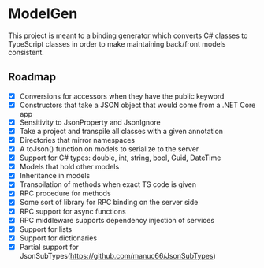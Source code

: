 # ModelGen
This project is meant to a binding generator which converts C#
classes to TypeScript classes in order to make maintaining
back/front models consistent.

## Roadmap
- [X] Conversions for accessors when they have the public keyword
- [X] Constructors that take a JSON object that would come from a .NET Core app
- [X] Sensitivity to JsonProperty and JsonIgnore
- [X] Take a project and transpile all classes with a given annotation
- [X] Directories that mirror namespaces
- [X] A toJson() function on models to serialize to the server
- [X] Support for C# types: double, int, string, bool, Guid, DateTime
- [X] Models that hold other models
- [X] Inheritance in models
- [X] Transpilation of methods when exact TS code is given
- [X] RPC procedure for methods
- [X] Some sort of library for RPC binding on the server side
- [X] RPC support for async functions
- [X] RPC middleware supports dependency injection of services
- [X] Support for lists
- [X] Support for dictionaries
- [X] Partial support for JsonSubTypes(https://github.com/manuc66/JsonSubTypes)
